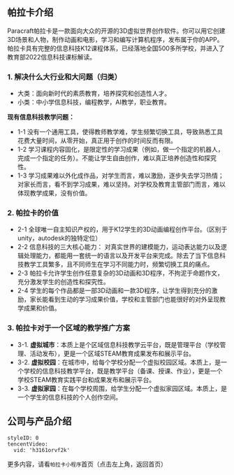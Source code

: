 ## 帕拉卡介绍
Paracraft帕拉卡是一款面向大众的开源的3D虚拟世界创作软件。你可以用它创建3D场景和人物，制作动画和电影，学习和编写计算机程序，发布属于你的APP。帕拉卡具有完整的信息科技K12课程体系，已经落地全国500多所学校，并进入了教育部2022信息科技课标解读。

### 1. 解决什么大行业和大问题（归类）
- 大类：面向新时代的素质教育，培养探究和创造性人才。
- 小类：中小学信息科技，编程教学，AI教学，职业教育。

**现有信息科技教学问题：**
- 1-1 没有一个通用工具，使得教师教学难，学生频繁切换工具，导致熟悉工具花费大量时间，从零开始，真正用于创作的时间反而有限。
- 1-2 学习课程内容固化，是限定性的学习成果（例如，做一个指定的机器人，完成一个指定的任务）。不能让学生自由创作，难以真正培养创造性和探究性。
- 1-3 学习成果难以外化成作品，对学生而言，难以激励，逐步失去学习热情；对家长而言，看不到学习成果，难以坚持。对学校及教育主管部门而言，难以体现教学成果，没有价值。

### 2. 帕拉卡的价值
- 2-1 全球唯一自主知识产权的，用于K12学生的3D动画编程创作平台。（区别于unity，autodesk的独特定位）
- 2-2 信息科技的三大核心能力： 对真实世界的建模能力，运动表达能力以及逻辑处理能力，都能用一套统一的语言以及开发平台来完成。除去了当下信息科技教学工具繁多，且不同师生在学习不同能力时，频繁切换工具的痛点。
- 2-3 帕拉卡允许学生创作任意复杂的3D动画和3D程序，不拘泥于命题作文，充分激发学生的创造性和探究性。
- 2-4 学生的每个作品都是一部3D动画和一款3D程序，让学生得到充分的激励，家长能看到生动的学习成果价值，学校和主管部门也能很好的对外呈现教学成果和价值。

### 3. 帕拉卡对于一个区域的教学推广方案
- 3-1. **虚拟城市**：本质上是个区域信息科技教学云平台，既是管理平台（学校管理、活动发布），更是一个区域STEAM教育成果发布和展示平台。
- 3-2. **虚拟校园**：在城市中，给每个学校分配一个虚拟校园区域。本质上，是一个学校的信息科技教学平台，既是教学平台（备课、授课、作业），更是一个学校STEAM教育实践平台和成果发布和展示平台。
- 3-3. **虚拟家园**：在每个学校周围，给学生分配一个虚拟家园区域。本质上，是一个学生的信息科技的个人创作空间。



## 公司与产品介绍

```@TencentVideo
styleID: 0
tencentVideo:
  vid: 'h3161orvf2k'

```

更多内容，请看`帕拉卡小程序`首页（点击左上角，返回首页）